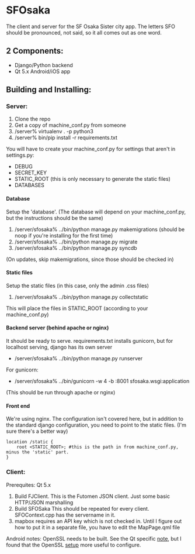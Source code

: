 # SFOsaka
The client and server for the SF Osaka Sister city app. The letters SFO should be pronounced, not said, so it all comes out as one word.

## 2 Components:
 - Django/Python backend
 - Qt 5.x Android/iOS app

## Building and Installing:
### Server:
 1. Clone the repo
 2. Get a copy of machine_conf.py from someone
 3. <BASE>/server% virtualenv . -p python3
 4. <BASE>/server% bin/pip install -r requirements.txt

You will have to create your machine_conf.py for settings that aren't in settings.py:
 - DEBUG
 - SECRET_KEY
 - STATIC_ROOT (this is only necessary to generate the static files)
 - DATABASES

#### Database
Setup the 'database'. (The database will depend on your machine_conf.py, but the instructions should be the same)
 1. <BASE>/server/sfosaka% ../bin/python manage.py makemigrations (should be noop if you're installing for the first time)
 2. <BASE>/server/sfosaka% ../bin/python manage.py migrate
 3. <BASE>/server/sfosaka% ../bin/python manage.py syncdb

(On updates, skip makemigrations, since those should be checked in)

#### Static files
Setup the static files (in this case, only the admin .css files)
 1. <BASE>/server/sfosaka% ../bin/python manage.py collectstatic
 This will place the files in STATIC_ROOT (according to your machine_conf.py)

#### Backend server (behind apache or nginx)
It should be ready to serve. requirements.txt installs gunicorn, but for localhost serving, django has its own server
 - <BASE>/server/sfosaka% ../bin/python manage.py runserver
For gunicorn:
 - <BASE>/server/sfosaka% ../bin/gunicorn -w 4 -b :8001 sfosaka.wsgi:application
(This should be run through apache or nginx)

#### Front end
We're using nginx. The configuration isn't covered here, but in addition to the standard django configuration, you need to point to the static files. (I'm sure there's a better way)

    location /static {
        root <STATIC_ROOT>; #this is the path in from machine_conf.py, minus the 'static' part.
    }


### Client:
Prerequites: Qt 5.x
 1. Build FJClient. This is the Futomen JSON client. Just some basic HTTP/JSON marshalling
 2. Build SFOSaka
This should be repeated for every client. SFOContext.cpp has the servername in it.
 3. mapbox requires an API key which is not checked in. Until I figure out how to put it in a separate file, you have to edit the MapPage.qml file

Android notes:
OpenSSL needs to be built. See the Qt specific [note](http://doc.qt.io/qt-5/opensslsupport.html), but I found that the OpenSSL [setup](https://wiki.openssl.org/index.php/Android) more useful to configure.